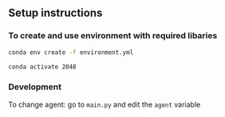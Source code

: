 
## Setup instructions

### To create and use environment with required libaries

```bash
conda env create -f environment.yml

conda activate 2048
```
### Development
To change agent: go to `main.py` and edit the `agent` variable